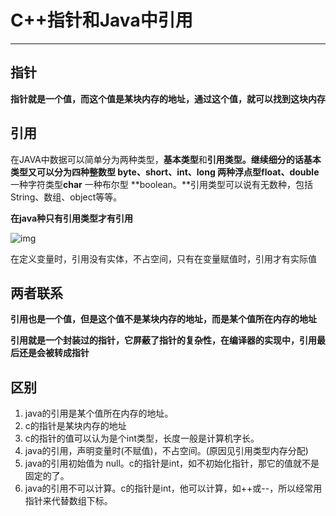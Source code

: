 # C++指针和Java中引用


<!--more-->

****

## 指针

**指针就是一个值，而这个值是某块内存的地址，通过这个值，就可以找到这块内存**

## 引用

 在JAVA中数据可以简单分为两种类型，**基本类型**和**引用****类****型。**继续细分的话基本类型又可以分为四种整数型 **byte**、**short、int、long** 两种浮点型**float、double** 一种字符类型**char** 一种布尔型 **boolean。**引用类型可以说有无数种，包括String、数组、object等等。

**在java种只有引用类型才有引用**

![img](https://p1-jj.byteimg.com/tos-cn-i-t2oaga2asx/gold-user-assets/2018/5/27/163a081657aafcc8~tplv-t2oaga2asx-jj-mark:3024:0:0:0:q75.awebp)

在定义变量时，引用没有实体，不占空间，只有在变量赋值时，引用才有实际值

## 两者联系

**引用也是一个值，但是这个值不是某块内存的地址，而是某个值所在内存的地址**

**引用就是一个封装过的指针，它屏蔽了指针的复杂性，在编译器的实现中，引用最后还是会被转成指针**

## 区别

1. java的引用是某个值所在内存的地址。
2. c的指针是某块内存的地址
3. c的指针的值可以认为是个int类型，长度一般是计算机字长。
4. java的引用，声明变量时(不赋值)，不占空间。(原因见引用类型内存分配)
5. java的引用初始值为 null。c的指针是int，如不初始化指针，那它的值就不是固定的了。
6. java的引用不可以计算。c的指针是int，他可以计算，如++或--，所以经常用指针来代替数组下标。


